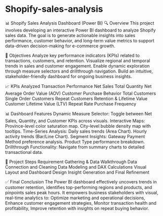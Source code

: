 # Shopify-sales-analysis
📊 Shopify Sales Analysis Dashboard (Power BI) 
🔍 Overview 
This project involves developing an interactive Power BI dashboard to analyze Shopify sales data. The goal is to generate actionable insights into sales performance, customer behavior, and long-term value metrics to support data-driven decision-making for e-commerce growth.

📌 Objectives
Analyze key performance indicators (KPIs) related to transactions, customers, and retention.
Visualize regional and temporal trends in sales and customer engagement.
Enable dynamic exploration through measure selectors and drillthrough navigation.
Build an intuitive, stakeholder-friendly dashboard for ongoing business insights.

📈 KPIs Analyzed
Transaction Performance
Net Sales
Total Quantity
Net Average Order Value (AOV)
Customer Purchase Behavior
Total Customers
Single Order Customers
Repeat Customers
Retention & Lifetime Value
Customer Lifetime Value (LTV)
Repeat Rate
Purchase Frequency

📊 Dashboard Features
Dynamic Measure Selector: Toggle between Net Sales, Quantity, and Customer KPIs across visuals.
Interactive Maps:
Province-level color saturation map.
City-level bubble density map with tooltips.
Time-Series Analysis:
Daily sales trends (Area Chart).
Hourly activity trends (Bar/Line Chart).
Segment Insights:
Gateway Payment Method preference analysis.
Product Type performance breakdown.
Drillthrough Functionality:
Navigate from summary charts to detailed transactional data.

🧠 Project Steps
Requirement Gathering & Data Walkthrough
Data Connection and Cleaning
Data Modeling and DAX Calculations
Visual Layout and Dashboard Design
Insight Generation and Final Refinement

✅ Final Conclusion
The Power BI dashboard effectively uncovers trends in customer retention, identifies top-performing regions and products, and pinpoints sales peak hours. It empowers business stakeholders with visual, real-time analytics to:
Optimize marketing and operational decisions,
Enhance customer engagement strategies,
Monitor transaction health and profitability,
Improve retention with insights on repeat buying behavior.
